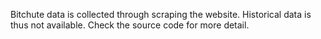 Bitchute data is collected through scraping the website. Historical data is thus not available. Check the source code for more detail.